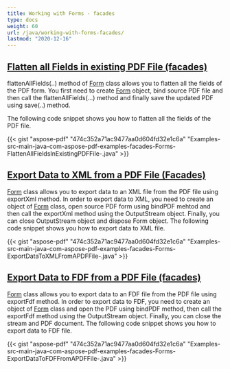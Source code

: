 ```yaml
---
title: Working with Forms - facades
type: docs
weight: 60
url: /java/working-with-forms-facades/
lastmod: "2020-12-16"
---
```


## <ins>**Flatten all Fields in existing PDF File (facades)**
flattenAllFields(..) method of [Form](https://apireference.aspose.com/java/pdf/com.aspose.pdf.facades/Form) class allows you to flatten all the fields of the PDF form. You first need to create [Form](https://apireference.aspose.com/java/pdf/com.aspose.pdf.facades/Form) object, bind source PDF file and then call the flattenAllFields(...) method and finally save the updated PDF using save(..) method.

The following code snippet shows you how to flatten all the fields of the PDF file.



{{< gist "aspose-pdf" "474c352a71ac9477aa0d604fd32e1c6a" "Examples-src-main-java-com-aspose-pdf-examples-facades-Forms-FlattenAllFieldsInExistingPDFFile-.java" >}}
## <ins>**Export Data to XML from a PDF File (Facades)**
[Form](https://apireference.aspose.com/java/pdf/com.aspose.pdf.facades/Form) class allows you to export data to an XML file from the PDF file using exportXml method. In order to export data to XML, you need to create an object of [Form](https://apireference.aspose.com/java/pdf/com.aspose.pdf.facades/Form) class, open source PDF form using bindPDF mehtod and then call the exportXml method using the OutputStream object. Finally, you can close OutputStream object and dispose Form object. The following code snippet shows you how to export data to XML file.



{{< gist "aspose-pdf" "474c352a71ac9477aa0d604fd32e1c6a" "Examples-src-main-java-com-aspose-pdf-examples-facades-Forms-ExportDataToXMLFromAPDFFile-.java" >}}
## <ins>**Export Data to FDF from a PDF File (facades)**
[Form](https://apireference.aspose.com/java/pdf/com.aspose.pdf.facades/Form) class allows you to export data to an FDF file from the PDF file using exportFdf method. In order to export data to FDF, you need to create an object of [Form](https://apireference.aspose.com/java/pdf/com.aspose.pdf.facades/Form) class and open the PDF using bindPDF method, then call the exportFdf method using the OutputStream object. Finally, you can close the stream and PDF document. The following code snippet shows you how to export data to FDF file.



{{< gist "aspose-pdf" "474c352a71ac9477aa0d604fd32e1c6a" "Examples-src-main-java-com-aspose-pdf-examples-facades-Forms-ExportDataToFDFFromAPDFFile-.java" >}}

